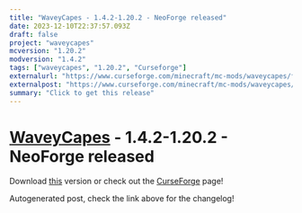 ```yaml
---
title: "WaveyCapes - 1.4.2-1.20.2 - NeoForge released"
date: 2023-12-10T22:37:57.093Z
draft: false
project: "waveycapes"
mcversion: "1.20.2"
modversion: "1.4.2"
tags: ["waveycapes", "1.20.2", "Curseforge"]
externalurl: "https://www.curseforge.com/minecraft/mc-mods/waveycapes/files/4947355"
externalpost: "https://www.curseforge.com/minecraft/mc-mods/waveycapes/files/4947355"
summary: "Click to get this release"
---
```

# [WaveyCapes](/project/waveycapes) - 1.4.2-1.20.2 - NeoForge released
Download [this](https://www.curseforge.com/minecraft/mc-mods/waveycapes/files/4947355) version or check out the [CurseForge](https://www.curseforge.com/minecraft/mc-mods/waveycapes) page!

Autogenerated post, check the link above for the changelog!
